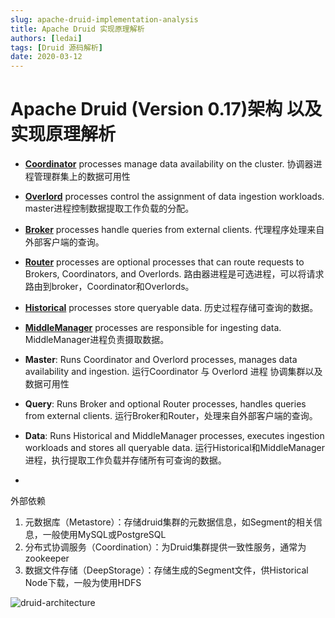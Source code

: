 ```yaml
---
slug: apache-druid-implementation-analysis
title: Apache Druid 实现原理解析
authors: [ledai]
tags: [Druid 源码解析]
date: 2020-03-12
---
```


#  Apache Druid (Version 0.17)架构 以及 实现原理解析
<!-- truncate -->



- [**Coordinator**](https://druid.apache.org/docs/0.17.0/design/coordinator.html) processes manage data availability on the cluster. 协调器进程管理群集上的数据可用性
- [**Overlord**](https://druid.apache.org/docs/0.17.0/design/overlord.html) processes control the assignment of data ingestion workloads. master进程控制数据提取工作负载的分配。
- [**Broker**](https://druid.apache.org/docs/0.17.0/design/broker.html) processes handle queries from external clients. 代理程序处理来自外部客户端的查询。
- [**Router**](https://druid.apache.org/docs/0.17.0/design/router.html) processes are optional processes that can route requests to Brokers, Coordinators, and Overlords. 路由器进程是可选进程，可以将请求路由到broker，Coordinator和Overlords。
- [**Historical**](https://druid.apache.org/docs/0.17.0/design/historical.html) processes store queryable data. 历史过程存储可查询的数据。
- [**MiddleManager**](https://druid.apache.org/docs/0.17.0/design/middlemanager.html) processes are responsible for ingesting data. MiddleManager进程负责摄取数据。



- **Master**: Runs Coordinator and Overlord processes, manages data availability and ingestion. 运行Coordinator 与 Overlord 进程 协调集群以及数据可用性
- **Query**: Runs Broker and optional Router processes, handles queries from external clients. 运行Broker和Router，处理来自外部客户端的查询。
- **Data**: Runs Historical and MiddleManager processes, executes ingestion workloads and stores all queryable data. 运行Historical和MiddleManager进程，执行提取工作负载并存储所有可查询的数据。
- 

外部依赖

1. 元数据库（Metastore）：存储druid集群的元数据信息，如Segment的相关信息，一般使用MySQL或PostgreSQL
2. 分布式协调服务（Coordination）：为Druid集群提供一致性服务，通常为zookeeper
3. 数据文件存储（DeepStorage）：存储生成的Segment文件，供Historical Node下载，一般为使用HDFS

![druid-architecture](https://druid.apache.org/docs/0.17.0/assets/druid-architecture.png)

